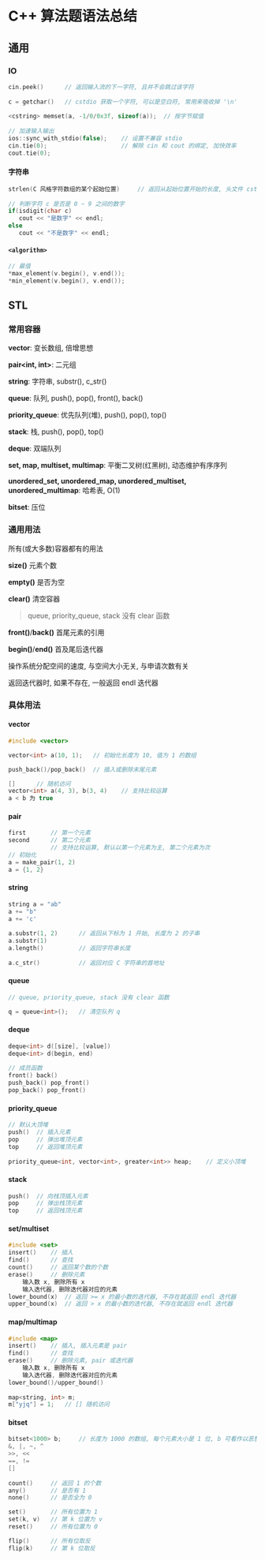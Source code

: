 # C++ 算法题语法总结

## 通用

### IO

```C++
cin.peek()		// 返回输入流的下一字符, 且并不会跳过该字符
    
c = getchar()	// cstdio 获取一个字符, 可以是空白符, 常用来吸收掉 '\n'
    
<cstring> memset(a, -1/0/0x3f, sizeof(a));	// 按字节赋值
   
// 加速输入输出
ios::sync_with_stdio(false);	// 设置不兼容 stdio
cin.tie(0);						// 解除 cin 和 cout 的绑定, 加快效率
cout.tie(0);
```



#### 字符串

```C++
strlen(C 风格字符数组的某个起始位置)		// 返回从起始位置开始的长度, 头文件 cstring
    
// 判断字符 c 是否是 0 ~ 9 之间的数字
if(isdigit(char c)
   cout << "是数字" << endl;
else
   cout << "不是数字" << endl;
```



#### `<algorithm>`

```C++
// 最值
*max_element(v.begin(), v.end());	
*min_element(v.begin(), v.end());	
```



## STL

### 常用容器

**vector**: 变长数组, 倍增思想

**pair<int, int>**: 二元组

**string**: 字符串, substr(), c_str()

**queue**: 队列, push(), pop(), front(), back()

**priority_queue**: 优先队列(堆), push(), pop(), top()

**stack**: 栈, push(), pop(), top()

**deque**: 双端队列

**set, map, multiset, multimap**: 平衡二叉树(红黑树), 动态维护有序序列

**unordered_set, unordered_map, unordered_multiset, unordered_multimap**: 哈希表, O(1)

**bitset**: 压位



### 通用用法

所有(或大多数)容器都有的用法

**size()**		元素个数

**empty()**	是否为空

**clear()**		清空容器

> queue, priority_queue, stack 没有 clear 函数

**front()**/**back()**	首尾元素的引用

**begin()**/**end()**	首及尾后迭代器

操作系统分配空间的速度, 与空间大小无关, 与申请次数有关

返回迭代器时, 如果不存在, 一般返回 endl 迭代器

### 具体用法

#### vector

```C++
#include <vector>

vector<int> a(10, 1);	// 初始化长度为 10, 值为 1 的数组

push_back()/pop_back()	// 插入或删除末尾元素

[] 		// 随机访问
vector<int> a(4, 3), b(3, 4)	// 支持比较运算
a < b 为 true
```

#### pair

```C++
first		// 第一个元素
second		// 第二个元素
			// 支持比较运算, 默认以第一个元素为主, 第二个元素为次
// 初始化
a = make_pair(1, 2)
a = {1, 2}
```



#### string

```C++
string a = "ab"
a += "b"
a += 'c'
    
a.substr(1, 2)		// 返回从下标为 1 开始, 长度为 2 的子串
a.substr(1)
a.length()			// 返回字符串长度
    
a.c_str()			// 返回对应 C 字符串的首地址
```



#### queue

```C++
// queue, priority_queue, stack 没有 clear 函数

q = queue<int>();	// 清空队列 q
```



#### deque

```C++
deque<int> d([size], [value])
deque<int> d(begin, end) 
    
// 成员函数
front() back()
push_back() pop_front()
pop_back() pop_front()
```





#### priority_queue

```C++
// 默认大顶堆
push()	// 插入元素
pop		// 弹出堆顶元素
top		// 返回堆顶元素
    
priority_queue<int, vector<int>, greater<int>> heap;	// 定义小顶堆
```





#### stack

```C++
push()	// 向栈顶插入元素
pop		// 弹出栈顶元素
top		// 返回栈顶元素
```



#### set/multiset

```C++
#include <set>
insert()	// 插入
find()		// 查找
count()		// 返回某个数的个数
erase()		// 删除元素
    输入数 x, 删除所有 x
    输入迭代器, 删除迭代器对应的元素
lower_bound(x)	// 返回 >= x 的最小数的迭代器, 不存在就返回 endl 迭代器
upper_bound(x)	// 返回 > x 的最小数的迭代器, 不存在就返回 endl 迭代器
```



#### map/multimap

```C++
#include <map>
insert()	// 插入, 插入元素是 pair
find()		// 查找
erase()		// 删除元素, pair 或迭代器
    输入数 x, 删除所有 x
    输入迭代器, 删除迭代器对应的元素
lower_bound()/upper_bound()
    
map<string, int> m;
m["yjq"] = 1;	// [] 随机访问
```



#### bitset

```C++
bitset<1000> b;		// 长度为 1000 的数组, 每个元素大小是 1 位, b 可看作以恶整数
&, |, ~, ^
>>, <<
==, != 
[]
    
count()		// 返回 1 的个数
any()		// 是否有 1
none()		// 是否全为 0

set()		// 所有位置为 1
set(k, v)	// 第 k 位置为 v
reset()		// 所有位置为 0

flip()		// 所有位取反
flip(k)		// 第 k 位取反
```

